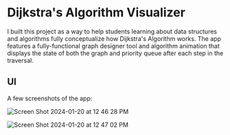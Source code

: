 # Dijkstra's Algorithm Visualizer

I built this project as a way to help students learning about data structures and algorithms fully conceptualize how Dijkstra's Algorithm works. The app features a fully-functional graph designer tool and algorithm animation that displays the state of both the graph and priority queue after each step in the traversal.

## UI

A few screenshots of the app:

![Screen Shot 2024-01-20 at 12 46 28 PM](https://github.com/jansm04/dijkstra-visualizer/assets/124746110/7b9a1702-217c-4794-acdb-825bbd0b07c7)

![Screen Shot 2024-01-20 at 12 47 02 PM](https://github.com/jansm04/dijkstra-visualizer/assets/124746110/5e2e79f6-f599-4062-8b95-c9f7ccc5827e)